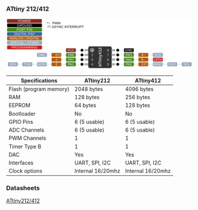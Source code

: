 ### ATtiny 212/412
![x12 Pin Mapping](ATtiny_x12.png "Arduino Pin Mapping for ATtiny x12")

 Specifications |  ATtiny212|  ATtiny412   
------------ | ------------- | -------------
Flash (program memory)   | 2048 bytes | 4096 bytes
RAM  | 128 bytes | 256 bytes  
EEPROM | 64 bytes | 128 bytes 
Bootloader | No | No 
GPIO Pins | 6 (5 usable) | 6 (5 usable)
ADC Channels | 6 (5 usable) | 6 (5 usable)
PWM Channels | 1 | 1 
Timer Type B | 1 | 1
DAC | Yes | Yes 
Interfaces | UART, SPI, I2C | UART, SPI, I2C
Clock options | Internal 16/20mhz | Internal 16/20mhz

### Datasheets
[ATtiny212/412](http://ww1.microchip.com/downloads/en/DeviceDoc/40001911A.pdf)
